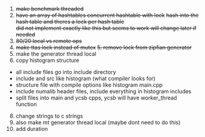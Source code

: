 1. ~~make benchmark threaded~~
2. ~~have an array of hashtables concurrent hashtable with lock~~
~~hash into the hash table and theres a lock per hash table~~  
~~did not implement exactly like this but seems to work will change later if needed~~
3. ~~80/20 local vs remote ops~~
4. ~~make ttas lock instead of mutex~~
~~5. remove lock from zipfian generator~~
6. make the generator thread local 
7. copy histogram structure
- all include files go into include directory
- include and src like histogram (what compiler looks for)
- structure file with compile options like histogram main.cpp
- include numalib header files, include everything in histogram includes
- split files into main and ycsb cpps, ycsb will have worker_thread function
8. change strings to c strings
9. also make mt generator thread local (maybe dont need to do this)
10. add duration 